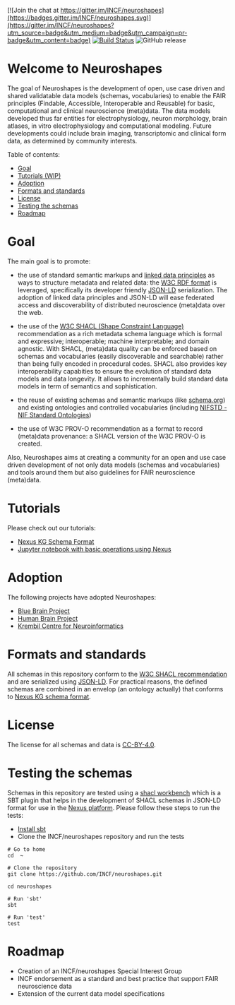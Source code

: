 [![Join the chat at https://gitter.im/INCF/neuroshapes](https://badges.gitter.im/INCF/neuroshapes.svg)](https://gitter.im/INCF/neuroshapes?utm_source=badge&utm_medium=badge&utm_campaign=pr-badge&utm_content=badge)
[![Build Status](https://travis-ci.org/INCF/neuroshapes.svg?branch=master)](https://travis-ci.org/INCF/neuroshapes)
![GitHub release](https://img.shields.io/github/release/INCF/neuroshapes.svg)

# Welcome to Neuroshapes
The goal of Neuroshapes is the development of open, use case driven and shared validatable data models (schemas, vocabularies) to enable the FAIR principles (Findable, Accessible, Interoperable and Reusable) for basic, computational and clinical neuroscience (meta)data.
The data models developed thus far entities for electrophysiology, neuron morphology, brain atlases, in vitro electrophysiology and computational modeling.
Future developments could include brain imaging, transcriptomic and clinical form data, as determined by community interests.

Table of contents:

* [Goal](#goal)
* [Tutorials (WIP)](#tutorials)
* [Adoption](#adoption)
* [Formats and standards](#formats-and-standards)
* [License](#License)
* [Testing the schemas](#testing-the-schemas)
* [Roadmap](#roadmap)


# Goal

The main goal is to  promote:


* the use of standard semantic markups and [linked data principles](https://www.w3.org/standards/semanticweb/data) as ways to structure metadata and related data: the [W3C RDF format](https://www.w3.org/RDF/) is leveraged, specifically its developer friendly [JSON-LD](https://json-ld.org/) serialization. The adoption of linked data principles and JSON-LD will ease federated access and discoverability of distributed neuroscience (meta)data over the web.


*  the use of the [W3C SHACL (Shape Constraint Language)](https://www.w3.org/TR/shacl) recommendation as a rich metadata schema language which is formal and expressive; interoperable; machine interpretable; and domain agnostic. With SHACL, (meta)data quality can be enforced based on schemas and vocabularies (easily discoverable and searchable) rather than being fully encoded in procedural codes. SHACL also provides key interoperability capabities to ensure the evolution of standard data models and data longevity. It allows to incrementally build standard data models in term of semantics and sophistication.



*  the reuse of existing schemas and semantic markups (like [schema.org](http://schema.org/)) and existing ontologies and controlled vocabularies (including [NIFSTD - NIF Standard Ontologies](https://github.com/SciCrunch/NIF-Ontology))



*  the use of  W3C PROV-O recommendation as a format to record (meta)data provenance: a SHACL version of the W3C PROV-O is created.


Also, Neuroshapes aims at creating a community for an open and use case driven development of not only data models (schemas and vocabularies) and tools around them but also guidelines for FAIR neuroscience (meta)data. 

# Tutorials

Please check out our tutorials:
 - [Nexus KG Schema Format](https://bbp-nexus.epfl.ch/staging/schema-documentation/documentation/shacl-schemas.html#nexus-kg-schemas)
 - [Jupyter notebook with basic operations using Nexus](https://github.com/BlueBrain/nexus/blob/v0/tutorial/basic_operations_nexus_v0.ipynb)


# Adoption

The following projects have adopted Neuroshapes:

* [Blue Brain Project](https://bluebrain.epfl.ch)
* [Human Brain Project](https://www.humanbrainproject.eu/en/)
* [Krembil Centre for Neuroinformatics](https://www.camh.ca/en/science-and-research/institutes-and-centres/krembil-centre-for-neuroinformatics)

# Formats and standards
All schemas in this repository conform to the [W3C SHACL recommendation](https://www.w3.org/TR/shacl) and are serialized using [JSON-LD](https://www.w3.org/TR/2014/REC-json-ld-20140116/). For practical reasons, the defined schemas are combined in an envelop (an ontology actually) that conforms to [Nexus KG schema format](https://bbp-nexus.epfl.ch/dev/schema-documentation/documentation/shacl-schemas.html#shacl-schemas). 

# License
The license for all schemas and data is [CC-BY-4.0](https://github.com/INCF/neuroshapes/blob/master/LICENSE).

# Testing the schemas
Schemas in this repository are tested using a [shacl workbench](https://github.com/BlueBrain/sbt-nexus-workbench) which is a SBT plugin that helps in the development of SHACL schemas in JSON-LD format for use in the [Nexus platform](https://github.com/BlueBrain/nexus). 
Please follow these steps to run the tests:

* [Install sbt](https://www.scala-sbt.org/1.0/docs/Setup.html)
* Clone the INCF/neuroshapes repository and run the tests

```shell
# Go to home
cd  ~

# Clone the repository
git clone https://github.com/INCF/neuroshapes.git

cd neuroshapes

# Run 'sbt'
sbt

# Run 'test'
test

  ```
  
  
# Roadmap

* Creation of an INCF/neuroshapes Special Interest Group
* INCF endorsement as a standard and best practice that support FAIR neuroscience data
* Extension of the current data model specifications

